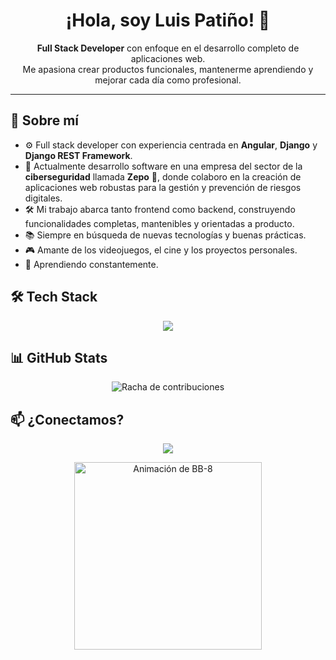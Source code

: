 <h1 align="center">¡Hola, soy Luis Patiño! 👋</h1>

<p align="center">
  <strong>Full Stack Developer</strong> con enfoque en el desarrollo completo de aplicaciones web. <br>
  Me apasiona crear productos funcionales, mantenerme aprendiendo y mejorar cada día como profesional.
</p>

---

## 🧠 Sobre mí

- ⚙️ Full stack developer con experiencia centrada en **Angular**, **Django** y **Django REST Framework**.
- 💼 Actualmente desarrollo software en una empresa del sector de la **ciberseguridad** llamada **Zepo** 🔐, donde colaboro en la creación de aplicaciones web robustas para la gestión y prevención de riesgos digitales.
- 🛠️ Mi trabajo abarca tanto frontend como backend, construyendo funcionalidades completas, mantenibles y orientadas a producto.
- 📚 Siempre en búsqueda de nuevas tecnologías y buenas prácticas.
- 🎮 Amante de los videojuegos, el cine y los proyectos personales.
- 🚀 Aprendiendo constantemente.


## 🛠️ Tech Stack

<p align="center">
  <img src="https://skillicons.dev/icons?i=angular,django,ts,js,python,html,css,aws,tailwind,vue,java,mysql,postgres,mongodb,docker,linux,git,github,vscode" />
</p>

## 📊 GitHub Stats

<p align="center">
  <img src="https://github-readme-streak-stats.herokuapp.com/?user=LuisPati11&theme=tokyonight&hide_border=true" alt="Racha de contribuciones" />
</p>

## 📫 ¿Conectamos?

<p align="center">
  <a href="https://www.linkedin.com/in/luis-pati" target="_blank">
    <img src="https://img.shields.io/badge/LinkedIn-Luis%20Patiño-blue?style=for-the-badge&logo=linkedin&logoColor=white" />
  </a>
</p>

<p align="center">
  <img src="https://giphy.com/gifs/loop-kbUq8z1MEYQ7u" width="300" alt="Animación de BB-8" />
</p>

